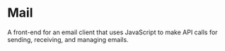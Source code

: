 # Mail
A front-end for an email client that uses JavaScript to make API calls for sending, receiving, and managing emails.
